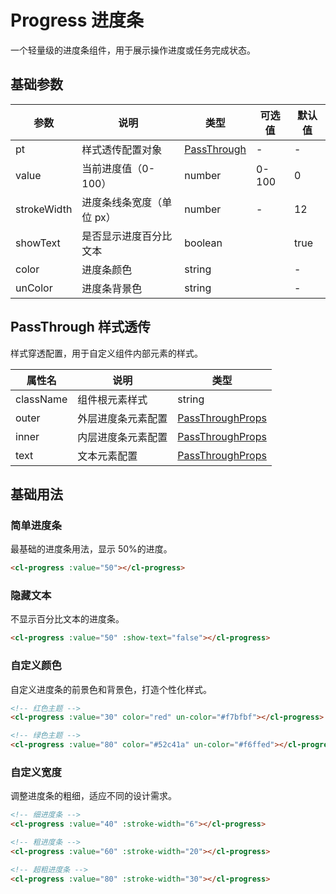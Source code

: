 # Progress 进度条

一个轻量级的进度条组件，用于展示操作进度或任务完成状态。

## 基础参数

| 参数        | 说明                      | 类型                        | 可选值 | 默认值 |
| ----------- | ------------------------- | --------------------------- | ------ | ------ |
| pt          | 样式透传配置对象          | [PassThrough](#passthrough) | -      | -      |
| value       | 当前进度值（0-100）       | number                      | 0-100  | 0      |
| strokeWidth | 进度条线条宽度（单位 px） | number                      | -      | 12     |
| showText    | 是否显示进度百分比文本    | boolean                     |        | true   |
| color       | 进度条颜色                | string                      |        | -      |
| unColor     | 进度条背景色              | string                      |        | -      |

## PassThrough 样式透传

样式穿透配置，用于自定义组件内部元素的样式。

| 属性名    | 说明               | 类型                                                        |
| --------- | ------------------ | ----------------------------------------------------------- |
| className | 组件根元素样式     | string                                                      |
| outer     | 外层进度条元素配置 | [PassThroughProps](/src/components/doc.md#passthroughprops) |
| inner     | 内层进度条元素配置 | [PassThroughProps](/src/components/doc.md#passthroughprops) |
| text      | 文本元素配置       | [PassThroughProps](/src/components/doc.md#passthroughprops) |

## 基础用法

### 简单进度条

最基础的进度条用法，显示 50%的进度。

```html
<cl-progress :value="50"></cl-progress>
```

### 隐藏文本

不显示百分比文本的进度条。

```html
<cl-progress :value="50" :show-text="false"></cl-progress>
```

### 自定义颜色

自定义进度条的前景色和背景色，打造个性化样式。

```html
<!-- 红色主题 -->
<cl-progress :value="30" color="red" un-color="#f7bfbf"></cl-progress>

<!-- 绿色主题 -->
<cl-progress :value="80" color="#52c41a" un-color="#f6ffed"></cl-progress>
```

### 自定义宽度

调整进度条的粗细，适应不同的设计需求。

```html
<!-- 细进度条 -->
<cl-progress :value="40" :stroke-width="6"></cl-progress>

<!-- 粗进度条 -->
<cl-progress :value="60" :stroke-width="20"></cl-progress>

<!-- 超粗进度条 -->
<cl-progress :value="80" :stroke-width="30"></cl-progress>
```
